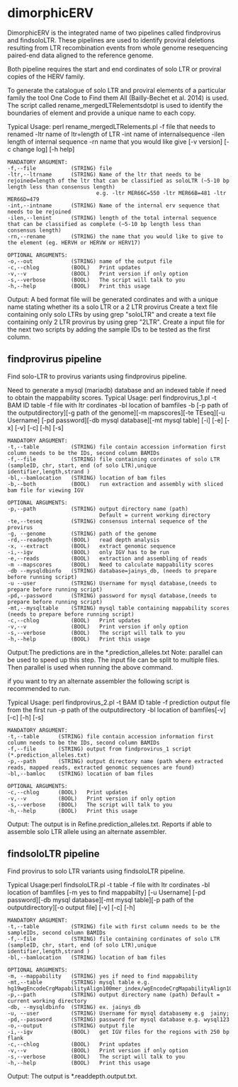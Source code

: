 # dimorphicERV

DimorphicERV is the integrated name of two pipelines called findprovirus and findsoloLTR. 
These pipelines are used to identify proviral deletions resulting from LTR recombination events
from whole genome resequencing paired-end data aligned to the reference genome. 

Both pipeline requires the start and end cordinates of solo LTR or proviral copies of the HERV family.

To generate the catalogue of solo LTR and proviral elements of a particular family the tool
One Code to Find them All (Bailly-Bechet et al. 2014) is used. The script called rename_mergedLTRelementsdotpl is used to identify the boundaries of element and provide a unique name to each copy.

Typical Usage: perl rename_mergedLTRelements.pl -f file that needs to renamed -ltr name of ltr=length of LTR -int name of internalsequence -ilen length of internal sequence -rn name that you would like give [-v version] [-c change log] [-h help]

	MANDATORY ARGUMENT:
    -f,--file          	(STRING) file
    -ltr,--ltrname     	(STRING) Name of the ltr that needs to be rejoined=length of the ltr that can be classified as soloLTR (~5-10 bp length less than consensus length) 
								e.g. -ltr MER66C=550 -ltr MER66B=481 -ltr MER66D=479
	-int,--intname  	(STRING) Name of the internal erv sequence that needs to be rejoined
	-ilen,--lenint		(STRING) length of the total internal sequence that can be classified as complete (~5-10 bp length less than consensus length)
    -rn,--rename		(STRING) the name that you would like to give to the element (eg. HERVH or HERVW or HERV17)
    
    OPTIONAL ARGUMENTS:
    -o,--out			(STRING) name of the output file
    -c,--chlog  		(BOOL)   Print updates
    -v,--v      		(BOOL)   Print version if only option
    -s,--verbose		(BOOL)   The script will talk to you
    -h,--help			(BOOL)   Print this usage
    
Output: A bed format file will be generated cordinates and with a unique name stating whether its a solo LTR or a 2 LTR provirus
Create a text file containing only solo LTRs by using grep "soloLTR" and create a text file containing only 2 LTR provirus by using grep "2LTR".
Create a input file for the next two scripts by adding the sample IDs to be tested as the first column.


findprovirus pipeline
------------------------------------------------------------------------------------------------------------
Find solo-LTR to provirus variants using findprovirus pipeline.

Need to generate a mysql (mariadb) database and an indexed table if need to obtain the mappability scores.
Typical Usage: perl findprovirus_1.pl -t BAM ID table -f file with ltr cordinates -bl location of bamfiles -b [-p path of the outputdirectory][-g path of the genome][-m mapscores][-te TEseq][-u Username] [-pd password][-db mysql database][-mt mysql table] [-i] [-e] [-x] [-v] [-c] [-h] [-s]
	
    MANDATORY ARGUMENT:	
	-t,--table 	      	(STRING) file contain accession information first column needs to be the IDs, second column BAMIDs
    -f,--file         	(STRING) file containing cordinates of solo LTR (sampleID, chr, start, end (of solo LTR),unique identifier,length,strand ) 
    -bl,--bamlocation 	(STRING) location of bam files  
    -b,--both   		(BOOL)   run extraction and assembly with sliced bam file for viewing IGV
    
    OPTIONAL ARGUMENTS:  
    -p,--path   		(STRING) output directory name (path)
                         	 	 Default = current working directory
    -te,--teseq 		(STRING) consensus internal sequence of the provirus 
    -g,	--genome		(STRING) path of the genome
    -rd,--readepth  	(BOOL)   read depth analysis
    -x, --extract   	(BOOL)	 extract genomic sequence               
    -i,--igv    		(BOOL)   only IGV has to be run
    -e,--reads  		(BOOL)   extraction and assembling of reads 
    -m --mapscores 		(BOOL) 	 Need to calculate mappability scores	
    -db --mysqldbinfo 	(STRING) database=jainys_db, (needs to prepare before running script)   
    -u --user 			(STRING) Username for mysql database,(needs to prepare before running script) 
    -pd,--password 		(STRING) password for mysql database,(needs to prepare before running script) 
    -mt,--mysqltable	(STRING) mysql table containing mappability scores (needs to prepare before running script)  
    -c,--chlog  		(BOOL)   Print updates
    -v,--v      		(BOOL)   Print version if only option
    -s,--verbose		(BOOL)   The script will talk to you
    -h,--help			(BOOL)   Print this usage


Output:The predictions are in the *.prediction_alleles.txt 
Note: parallel can be used to speed up this step. The input file can be split to multiple files. Then parallel is used when running the above command.     

if you want to try an alternate assembler the following script is recommended to run.


Typical Usage: perl findprovirus_2.pl -t BAM ID table -f prediction output file from the first run -p path of the outputdirectory -bl location of bamfiles[-v] [-c] [-h] [-s]
	
    MANDATORY ARGUMENT:	
    -t,--table 		(STRING) file contain accession information first column needs to be the IDs, second column BAMIDs
    -f,--file   	(STRING) output from findprovirus_1 script (*.prediction_alleles.txt)
    -p,--path   	(STRING) output directory name (path where extracted reads, mapped reads, extracted genomic sequences are found)	  
    -bl,--bamloc	(STRING) location of bam files
    
    OPTIONAL ARGUMENTS:  
    -c,--chlog  	(BOOL)   Print updates
    -v,--v      	(BOOL)   Print version if only option
    -s,--verbose	(BOOL)   The script will talk to you
    -h,--help		(BOOL)   Print this usage

Output: The output is in Refine.prediction_alleles.txt. Reports if able to assemble solo LTR allele using an alternate assembler.

findsoloLTR pipeline
------------------------------------------------------------------------------------------------------------
Find provirus to solo LTR variants using findsoloLTR pipeline.

Typical Usage:perl findsoloLTR.pl -t table -f file with ltr cordinates -bl location of bamfiles [-m yes to find mappabilty] [-u Username] [-pd password][-db mysql database][-mt mysql table][-p path of the outputdirectory][-o output file] [-v] [-c] [-h] 
	
    MANDATORY ARGUMENT:
    -t,--table			(STRING) file with first column needs to be the sampleIDs, second column BAMIDs
    -f,--file			(STRING) file containing cordinates of solo LTR (sampleID, chr, start, end (of solo LTR),unique identifier,length,strand ) 
    -bl,--bamlocation 	(STRING) location of bam files
      	  
    OPTIONAL ARGUMENTS:
    -m, --mappability  	(STRING) yes if need to find mappability 
    -mt,--table 		(STRING) mysql table e.g.	hg19wgEncodeCrgMapabilityAlign100mer_index/wgEncodeCrgMapabilityAlign100merhg38_lo_index
    -p,--path         	(STRING) output directory name (path) Default = current working directory
    -db, --mysqldbinfo 	(STRING) ex. jainys_db
    -u, --user 			(STRING) Username for mysql databasemy e.g	jainy;
    -pd,--password 		(STRING) password for mysql database e.g. wysql123
    -o,--output 		(STRING) output file
    -i,--igv    		(BOOL)   get IGV files for the regions with 250 bp flank
    -c,--chlog  		(BOOL)   Print updates
    -v,--v      		(BOOL)   Print version if only option
    -s,--verbose		(BOOL)   The script will talk to you
    -h,--help  			(BOOL)   Print this usage

Output: The output is *.readdepth.output.txt.  

